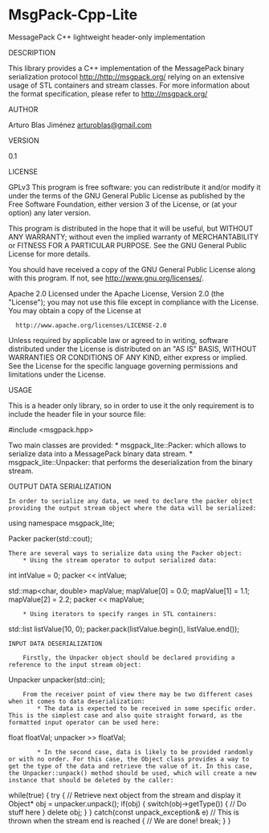 MsgPack-Cpp-Lite
================

MessagePack C++ lightweight header-only implementation

DESCRIPTION

  This library provides a C++ implementation of the MessagePack binary serialization protocol <http://http://msgpack.org/>   relying on an extensive usage of STL containers and stream classes.
  For more information about the format specification, please refer to <http://msgpack.org/>

AUTHOR
  
   Arturo Blas Jiménez <arturoblas@gmail.com>

VERSION
 
   0.1

LICENSE

  GPLv3
  This program is free software: you can redistribute it and/or modify
  it under the terms of the GNU General Public License as published by
  the Free Software Foundation, either version 3 of the License, or
  (at your option) any later version.

  This program is distributed in the hope that it will be useful,
  but WITHOUT ANY WARRANTY; without even the implied warranty of
  MERCHANTABILITY or FITNESS FOR A PARTICULAR PURPOSE.  See the
  GNU General Public License for more details.

  You should have received a copy of the GNU General Public License
  along with this program.  If not, see <http://www.gnu.org/licenses/>.

 Apache 2.0
 Licensed under the Apache License, Version 2.0 (the "License"); 
 you may not use this file except in compliance with the License. 
 You may obtain a copy of the License at
 
      http://www.apache.org/licenses/LICENSE-2.0
 
 Unless required by applicable law or agreed to in writing, software
 distributed under the License is distributed on an "AS IS" BASIS, 
 WITHOUT WARRANTIES OR CONDITIONS OF ANY KIND, either express or implied.
 See the License for the specific language governing permissions and 
 limitations under the License.

USAGE

  This is a header only library, so in order to use it the only requirement is to include the header file in your source file:

#include <msgpack.hpp>

  Two main classes are provided:
    * msgpack_lite::Packer: which allows to serialize data into a MessagePack binary data stream.
    * msgpack_lite::Unpacker: that performs the deserialization from the binary stream.

   OUTPUT DATA SERIALIZATION

	In order to serialize any data, we need to declare the packer object providing the output stream object where the data will be serialized:

using namespace msgpack_lite;

Packer packer(std::cout); 

	There are several ways to serialize data using the Packer object:
  		* Using the stream operator to output serialized data:

int intValue = 0;
packer << intValue;

std::map<char, double> mapValue;
mapValue[0] = 0.0;
mapValue[1] = 1.1;
mapValue[2] = 2.2;
packer << mapValue;

  		* Using iterators to specify ranges in STL containers:

std::list<int> listValue(10, 0);
packer.pack(listValue.begin(), listValue.end());


	INPUT DATA DESERIALIZATION

		Firstly, the Unpacker object should be declared providing a reference to the input stream object:

Unpacker unpacker(std::cin); 

		From the receiver point of view there may be two different cases when it comes to data deserialization:
  			* The data is expected to be received in some specific order. This is the simplest case and also quite straight forward, as the formatted input operator can be used here:

float floatVal;
unpacker >> floatVal;

  			* In the second case, data is likely to be provided randomly or with no order. For this case, the Object class provides a way to get the type of the data and retrieve the value of it. In this case, the Unpacker::unpack() method should be used, which will create a new instance that should be deleted by the caller:

while(true)
{
  try
  {
    // Retrieve next object from the stream and display it
    Object* obj = unpacker.unpack();
    if(obj)
    {
    	switch(obj->getType())
    	{
    	// Do stuff here
    	}
    	delete obj;
    }
  }
  catch(const unpack_exception& e) // This is thrown when the stream end is reached
  {
    // We are done!
    break;
  }
}